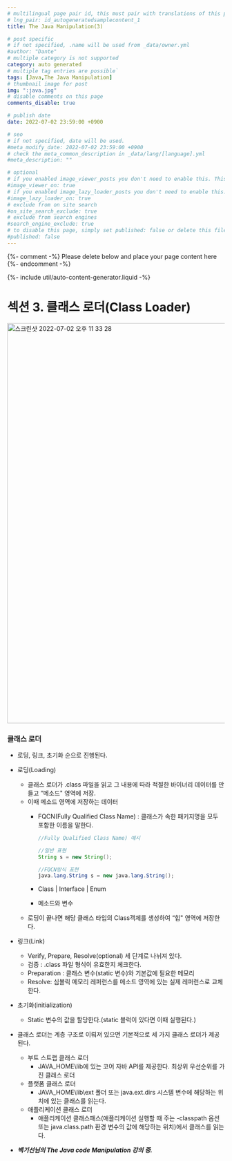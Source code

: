 ```yaml
---
# multilingual page pair id, this must pair with translations of this page. (This name must be unique)
# lng_pair: id_autogeneratedsamplecontent_1
title: The Java Manipulation(3)

# post specific
# if not specified, .name will be used from _data/owner.yml
#author: "Dante"
# multiple category is not supported
category: auto generated
# multiple tag entries are possible`
tags: [Java,The Java Manipulation]
# thumbnail image for post
img: ":java.jpg"
# disable comments on this page
comments_disable: true

# publish date
date: 2022-07-02 23:59:00 +0900

# seo
# if not specified, date will be used.
#meta_modify_date: 2022-07-02 23:59:00 +0900
# check the meta_common_description in _data/lang/[language].yml
#meta_description: ""

# optional
# if you enabled image_viewer_posts you don't need to enable this. This is only if image_viewer_posts = false
#image_viewer_on: true
# if you enabled image_lazy_loader_posts you don't need to enable this. This is only if image_lazy_loader_posts = false
#image_lazy_loader_on: true
# exclude from on site search
#on_site_search_exclude: true
# exclude from search engines
#search_engine_exclude: true
# to disable this page, simply set published: false or delete this file
#published: false
---
```

{%- comment -%} Please delete below and place your page content here {%- endcomment -%}

{%- include util/auto-content-generator.liquid -%}

<!-- outline-start -->
# 섹션 3.  클래스 로더(Class Loader)

<img width="927" alt="스크린샷 2022-07-02 오후 11 33 28" src="https://user-images.githubusercontent.com/56623911/177005777-0c361e87-a153-44f5-91df-76f841f81cae.png">

### 클래스 로더

- 로딩, 링크, 초기화 순으로 진행된다.
- 로딩(Loading)
  - 클래스 로더가 .class 파일을 읽고 그 내용에 따라 적절한 바이너리 데이터를 만들고 “메소드" 영역에 저장.
  - 이때 메소드 영역에 저장하는 데이터
    - FQCN(Fully Qualified Class Name)  : 클래스가 속한 패키지명을 모두 포함한 이름을 말한다.

      ```java
      //Fully Qualified Class Name) 예시

      //일반 표현
      String s = new String();

      //FQCN방식 표현
      java.lang.String s = new java.lang.String();
      ```

    - Class | Interface | Enum
    - 메소드와 변수
  - 로딩이 끝나면 해당 클래스 타입의 Class객체를 생성하여 “힙" 영역에 저장한다.

- 링크(Link)
  - Verify, Prepare, Resolve(optional) 세 단계로 나뉘져 있다.
  - 검증 : .class 파일 형식이 유효한지 체크한다.
  - Preparation : 클래스 변수(static 변수)와 기본값에 필요한 메모리
  - Resolve: 심볼릭 메모리 레퍼런스를 메소드 영역에 있는 실제 레퍼런스로 교체한다.

- 초기화(initialization)
  - Static 변수의 값을 할당한다.(static 블럭이 있다면 이때 실행된다.)
- 클래스 로더는 계층 구조로 이뤄져 있으면 기본적으로 세 가지 클래스 로더가 제공된다.
  - 부트 스트랩 클래스 로더
    - JAVA_HOME\lib에 있는 코어 자바 API를 제공한다. 최상위 우선순위를 가진 클래스 로더
  - 플랫폼 클래스 로더
    - JAVA_HOME\lib\ext  폴더 또는 java.ext.dirs 시스템 변수에 해당하는 위치에 있는 클래스를 읽는다.
  - 애플리케이션 클래스 로더
    - 애플리케이션 클래스패스(애플리케이션 실행할 때 주는 -classpath 옵션 또는 java.class.path 환경 변수의 값에 해당하는 위치)에서 클래스를 읽는다.


- ***백기선님의 The Java code Manipulation 강의 중.***

<!-- outline-end -->
